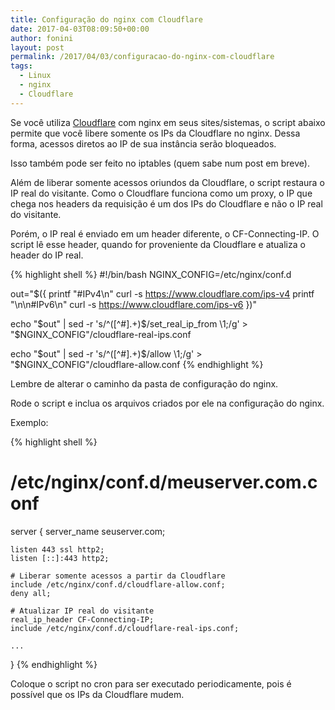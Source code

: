 ```yaml
---
title: Configuração do nginx com Cloudflare
date: 2017-04-03T08:09:50+00:00
author: fonini
layout: post
permalink: /2017/04/03/configuracao-do-nginx-com-cloudflare
tags:
  - Linux
  - nginx
  - Cloudflare
---
```


Se você utiliza [Cloudflare](https://cloudflare.com) com nginx em seus sites/sistemas, o script abaixo permite que você libere somente os IPs da Cloudflare
no nginx. Dessa forma, acessos diretos ao IP de sua instância serão bloqueados.

Isso também pode ser feito no iptables (quem sabe num post em breve).

Além de liberar somente acessos oriundos da Cloudflare, o script restaura o IP real do visitante.
Como o Cloudflare funciona como um proxy, o IP que chega nos headers da requisição é um dos IPs do Cloudflare e não o IP real do visitante.

Porém, o IP real é enviado em um header diferente, o CF-Connecting-IP. O script lê esse header, quando for proveniente da Cloudflare e atualiza o header 
do IP real.


{% highlight shell %}
#!/bin/bash
NGINX_CONFIG=/etc/nginx/conf.d

out="$({
	printf "#IPv4\n"
	curl -s https://www.cloudflare.com/ips-v4
	printf "\n\n#IPv6\n"
	curl -s https://www.cloudflare.com/ips-v6
})"

echo "$out" | sed -r 's/^([^#].+)$/set_real_ip_from \1;/g' > "$NGINX_CONFIG"/cloudflare-real-ips.conf

echo "$out" | sed -r 's/^([^#].+)$/allow \1;/g' > "$NGINX_CONFIG"/cloudflare-allow.conf
{% endhighlight %}

Lembre de alterar o caminho da pasta de configuração do nginx.

Rode o script e inclua os arquivos criados por ele na configuração do nginx.

Exemplo:

{% highlight shell %}
# /etc/nginx/conf.d/meuserver.com.conf

server {
	server_name seuserver.com;

	listen 443 ssl http2;
	listen [::]:443 http2;

	# Liberar somente acessos a partir da Cloudflare
	include /etc/nginx/conf.d/cloudflare-allow.conf;
	deny all;

	# Atualizar IP real do visitante
	real_ip_header CF-Connecting-IP;
	include /etc/nginx/conf.d/cloudflare-real-ips.conf;

	...
}
{% endhighlight %}

Coloque o script no cron para ser executado periodicamente, pois é possível que os IPs da Cloudflare mudem.